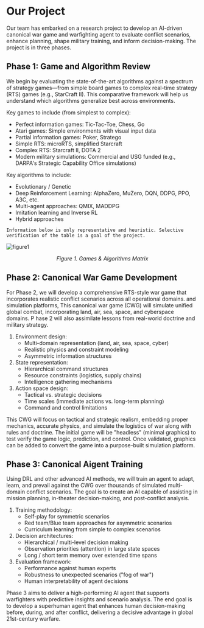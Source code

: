 # Our Project

Our team has embarked on a research project to develop an AI-driven canonical war game and warfighting agent to evaluate conflict scenarios, enhance planning, shape military training, and inform decision-making. The project is in three phases.

## Phase 1: Game and Algorithm Review

We begin by evaluating the state-of-the-art algorithms against a spectrum of strategy games—from simple board games to complex real-time strategy (RTS) games (e.g., StarCraft II). This comparative framework will help us understand which algorithms generalize best across environments.

Key games to include (from simplest to complex):

- Perfect information games: Tic-Tac-Toe, Chess, Go
- Atari games: Simple environments with visual input data
- Partial information games: Poker, Stratego
- Simple RTS: microRTS, simplified Starcraft
- Complex RTS: Starcraft II, DOTA 2
- Modern military simulations: Commercial and USG funded (e.g., DARPA's Strategic Capability Office simulations)

Key algorithms to include:

- Evolutionary / Genetic
- Deep Reinforcement Learning: AlphaZero, MuZero, DQN, DDPG, PPO, A3C, etc.
- Multi-agent approaches: QMIX, MADDPG
- Imitation learning and Inverse RL
- Hybrid approaches

```{note} 
Information below is only representative and heuristic. Selective verification of the table is a goal of the project.
```

![figure1](figure1.jpg)

<p style="text-align: center;"><em>Figure 1. Games & Algorithms Matrix</em></p>



## Phase 2: Canonical War Game Development

For Phase 2, we will develop a comprehensive RTS-style war game that incorporates realistic conflict scenarios across all operational domains. and simulation platforms, This canonical war game (CWG) will simulate unified global combat, incorporating land, air, sea, space, and cyberspace domains. P hase 2 will also assimilate lessons from real-world doctrine and military strategy. 

1. Environment design:
   - Multi-domain representation (land, air, sea, space, cyber)
   - Realistic physics and constraint modeling
   - Asymmetric information structures
2. State representation:
   - Hierarchical command structures
   - Resource constraints (logistics, supply chains)
   - Intelligence gathering mechanisms
3. Action space design:
   - Tactical vs. strategic decisions
   - Time scales (immediate actions vs. long-term planning)
   - Command and control limitations

This CWG will focus on tactical and strategic realism, embedding proper mechanics, accurate physics, and simulate the logistics of war along with rules and doctrine.  The initial game will be "headless" (minimal graphics) to test verify the game logic, prediction, and control. Once validated, graphics can be added to convert the game  into a purpose-built  simulation platform. 

## Phase 3: Canonical  Aigent Training

Using DRL and other advanced AI methods, we will train an agent to adapt, learn, and prevail against the CWG over thousands of simulated multi-domain conflict scenarios. The goal is to create an AI capable of assisting in mission planning, in-theater decision-making, and post-conflict analysis. 

1. Training methodology:
   - Self-play for symmetric scenarios
   - Red team/Blue team approaches for asymmetric scenarios
   - Curriculum learning from simple to complex scenarios
2. Decision architectures:
   - Hierarchical / multi-level decision making
   - Observation priorities (attention) in large state spaces
   - Long / short term memory over extended time spans
3. Evaluation framework:
   - Performance against human experts
   - Robustness to unexpected scenarios ("fog of war")
   - Human interpretability of agent decisions

Phase 3 aims to deliver a high-performing AI agent that supports warfighters with predictive insights and scenario analysis. The end goal is to develop a superhuman agent that enhances human decision-making before, during, and after conflict, delivering a decisive advantage in global 21st-century warfare.
